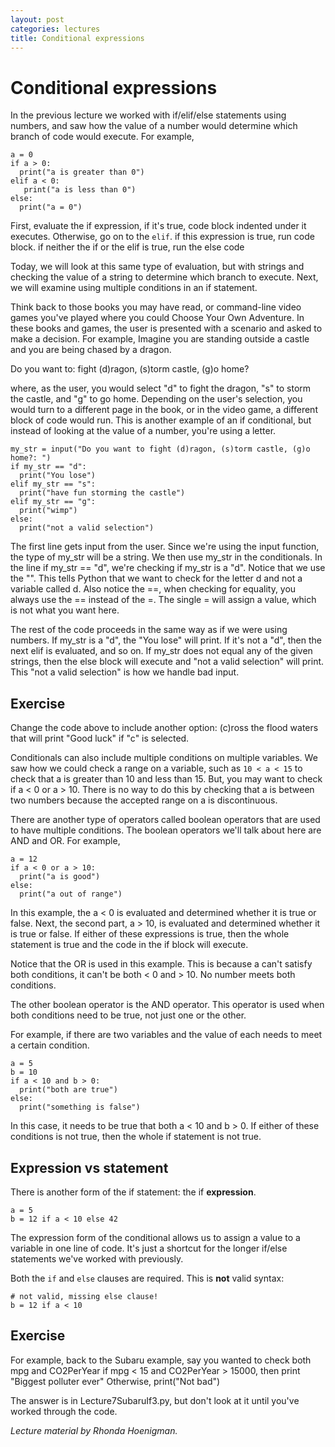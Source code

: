 ```yaml
---
layout: post
categories: lectures
title: Conditional expressions
---
```


# Conditional expressions

In the previous lecture we worked with if/elif/else statements using numbers, and
saw how the value of a number would determine which branch of code
would execute. For example,

    a = 0
    if a > 0:
      print("a is greater than 0")
    elif a < 0:
       print("a is less than 0")
    else:
      print("a = 0")

First, evaluate the if expression, if it's true, code block indented
under it executes.
Otherwise, go on to the `elif`. if this expression is true, run code block.
if neither the if or the elif is true, run the else code

Today, we will look at this same type of evaluation, but with strings
and checking the value of a string to determine which branch to execute.
Next, we will examine using multiple conditions in an if statement.

Think back to those books you may have read, or command-line video games
you've played where you could Choose Your Own Adventure. In these books
and games, the user is presented with a scenario and asked to make a
decision. For example, Imagine you are standing outside a castle and
you are being chased by a dragon.

Do you want to: fight (d)ragon, (s)torm castle, (g)o home?

where, as the user, you would select "d" to fight the dragon, "s" to
storm the castle, and "g" to go home. Depending on the user's selection,
you would turn to a different page in the book, or in the video game, a
different block of code would run. This is another example of an if
conditional, but instead of looking at the value of a number, you're
using a letter.

    my_str = input("Do you want to fight (d)ragon, (s)torm castle, (g)o home?: ")
    if my_str == "d":
      print("You lose")
    elif my_str == "s":
      print("have fun storming the castle")
    elif my_str == "g":
      print("wimp")
    else:
      print("not a valid selection")

The first line gets input from the user. Since we're using the input
function, the type of my_str will be a string. We then use my_str in the
conditionals. In the line if my_str == "d", we're checking if my_str is
a "d". Notice that we use the "". This tells Python that we want to
check for the letter d and not a variable called d. Also notice the ==,
when checking for equality, you always use the == instead of the =. The
single = will assign a value, which is not what you want here.

The rest of the code proceeds in the same way as if we were using numbers.
If my_str is a "d", the "You lose" will print. If it's not a "d", then
the next elif is evaluated, and so on. If my_str does not equal any of
the given strings, then the else block will execute and "not a valid
selection" will print. This "not a valid selection" is how we handle
bad input.

## Exercise

Change the code above to include another option:
(c)ross the flood waters that will print "Good luck" if "c" is selected.

Conditionals can also include multiple conditions on multiple variables.
We saw how we could check a range on a variable, such as `10 < a < 15` to
check that a is greater than 10 and less than 15. But, you may want to
check if a < 0 or a > 10. There is no way to do this by checking that a
is between two numbers because the accepted range on a is discontinuous.

There are another type of operators called boolean operators that are
used to have multiple conditions. The boolean operators we'll talk about
here are AND and OR. For example,

    a = 12
    if a < 0 or a > 10:
      print("a is good")
    else:
      print("a out of range")

In this example, the a < 0 is evaluated and determined whether it is
true or false. Next, the second part, a > 10, is evaluated and
determined whether it is true or false. If either of these expressions is
true, then the whole statement is true and the code in the if block
will execute.

Notice that the OR is used in this example. This is because a can't
satisfy both conditions, it can't be both < 0 and > 10. No number meets
both conditions.

The other boolean operator is the AND operator. This operator is used
when both conditions need to be true, not just one or the other.

For example, if there are two variables and the value of each needs to
meet a certain condition.

    a = 5
    b = 10
    if a < 10 and b > 0:
      print("both are true")
    else:
      print("something is false")

In this case, it needs to be true that both a < 10 and b > 0. If either
of these conditions is not true, then the whole if statement is not true.

## Expression vs statement

There is another form of the if statement: the if __expression__.

    a = 5
    b = 12 if a < 10 else 42

The expression form of the conditional allows us to assign a value to a variable
in one line of code. It's just a shortcut for the longer if/else statements we've
worked with previously.

Both the `if` and `else` clauses are required. This is __not__ valid syntax:

    # not valid, missing else clause!
    b = 12 if a < 10

## Exercise

For example, back to the Subaru example, say you wanted to check both mpg and CO2PerYear
if mpg < 15 and CO2PerYear > 15000, then print "Biggest polluter ever"
Otherwise, print("Not bad")

The answer is in Lecture7SubaruIf3.py, but don't look at it until you've
worked through the code.


<cite>Lecture material by Rhonda Hoenigman.</cite>

